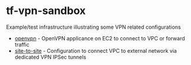 # tf-vpn-sandbox

Example/test infrastructure illustrating some VPN related configurations

- [openvpn](./openvpn) - OpenVPN applicance on EC2 to connect to VPC or forward traffic
- [site-to-site](./site-to-site) - Configuration to connect VPC to external network via dedicated VPN IPSec tunnels  
